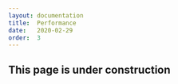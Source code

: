 ```yaml
---
layout: documentation
title:  Performance
date:   2020-02-29
order:  3
---
```


## This page is under construction



